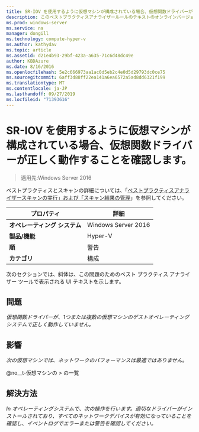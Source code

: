 ```yaml
---
title: SR-IOV を使用するように仮想マシンが構成されている場合、仮想関数ドライバーが正しく動作することを確認します。
description: このベストプラクティスアナライザールールのテキストのオンラインバージョン。
ms.prod: windows-server
ms.service: na
manager: dongill
ms.technology: compute-hyper-v
ms.author: kathydav
ms.topic: article
ms.assetid: d21e4b93-29bf-423a-a635-71c6d48dc49e
author: KBDAzure
ms.date: 8/16/2016
ms.openlocfilehash: 5e2c666973aa1ac0d5eb2c4e0d5d29793dc0ce75
ms.sourcegitcommit: 6aff3d88ff22ea141a6ea6572a5ad8dd6321f199
ms.translationtype: MT
ms.contentlocale: ja-JP
ms.lasthandoff: 09/27/2019
ms.locfileid: "71393616"
---
```

# <a name="ensure-that-the-virtual-function-driver-operates-correctly-when-a-virtual-machine-is-configured-to-use-sr-iov"></a>SR-IOV を使用するように仮想マシンが構成されている場合、仮想関数ドライバーが正しく動作することを確認します。

>適用先:Windows Server 2016

ベストプラクティスとスキャンの詳細については、「[ベストプラクティスアナライザースキャンの実行」および「スキャン結果の管理](https://go.microsoft.com/fwlink/p/?LinkID=223177)」を参照してください。  
  
|プロパティ|詳細|  
|-|-|  
|**オペレーティング システム**|Windows Server 2016|  
|**製品/機能**|Hyper-V|  
|**順**|警告|  
|**カテゴリ**|構成|  
  
次のセクションでは、斜体は、この問題のためのベスト プラクティス アナライザー ツールで表示される UI テキストを示します。  
  
## <a name="issue"></a>問題  
*仮想関数ドライバーが、1つまたは複数の仮想マシンのゲストオペレーティングシステムで正しく動作していません。*  
  
## <a name="impact"></a>影響  
*次の仮想マシンでは、ネットワークのパフォーマンスは最適ではありません。*  
  
@no__t-仮想マシンの > の一覧  
  
## <a name="resolution"></a>解決方法  
*In オペレーティングシステムで、次の操作を行います。適切なドライバーがインストールされており、すべてのネットワークデバイスが有効になっていることを確認し、イベントログでエラーまたは警告を確認してください。*  
  


